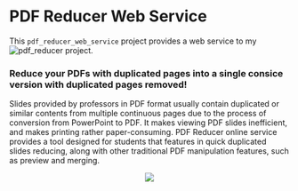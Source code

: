 # PDF Reducer Web Service
This `pdf_reducer_web_service` project provides a web service to my ![pdf_reducer](https://github.com/qwang70/pdf_reducer) project. 
### Reduce your PDFs with duplicated pages into a single consice version with duplicated pages removed!
Slides provided by professors in PDF format usually contain duplicated or similar contents from multiple continuous pages due to the process of conversion from PowerPoint to PDF. It makes viewing PDF slides inefficient, and makes printing rather paper-consuming. PDF Reducer online service provides a tool designed for students that features in quick duplicated slides reducing, along with other traditional PDF manipulation features, such as preview and merging.

<div style="text-align:center"><img src ="http://wallpaper-gallery.net/images/sakura-wallpaper/sakura-wallpaper-10.jpg" /></div>
